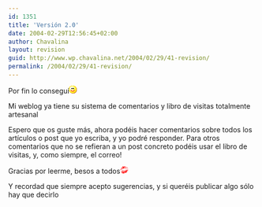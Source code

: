 ```yaml
---
id: 1351
title: 'Versión 2.0'
date: 2004-02-29T12:56:45+02:00
author: Chavalina
layout: revision
guid: http://www.wp.chavalina.net/2004/02/29/41-revision/
permalink: /2004/02/29/41-revision/
---
```

Por fin lo consegu&iacute;![emo](/imagenes/emoticonos/sonrisa.gif) 

Mi weblog ya tiene su sistema de comentarios y libro de visitas totalmente <span title="hecho por m&iacute;" class="anotacion">artesanal</span>

Espero que os guste más, ahora podéis hacer comentarios sobre todos los art&iacute;culos o post que yo escriba, y yo podré responder. Para otros comentarios que no se refieran a un post concreto podéis usar el libro de visitas, y, como siempre, el correo!

Gracias por leerme, besos a todos![emo](/imagenes/emoticonos/beso.gif) 

Y recordad que siempre acepto sugerencias, y si queréis publicar algo sólo hay que decirlo